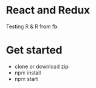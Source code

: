 # React and Redux

Testing R & R from fb

# Get started
- clone or download zip
- npm install
- npm start
